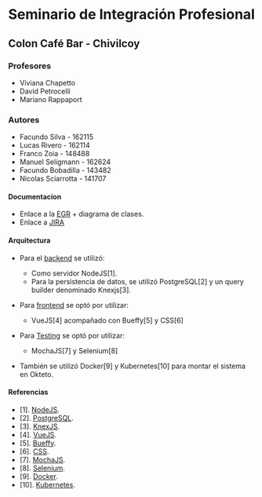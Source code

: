 # Seminario de Integración Profesional

## Colon Café Bar - Chivilcoy

### Profesores
   - Viviana Chapetto
   - David Petrocelli
   - Mariano Rappaport

### Autores
   - Facundo Silva - 162115
   - Lucas Rivero - 162114
   - Franco Zoia - 148488
   - Manuel Seligmann - 162624 
   - Facundo Bobadilla - 143482
   - Nicolas Sciarrotta - 141707

#### Documentacion
   - Enlace a la [EGR](https://sipunlu2021.atlassian.net/wiki/spaces/CCB/pages/35422209/EGR+-+PROYECTO) + diagrama de clases.
   - Enlace a [JIRA](https://sipunlu2021.atlassian.net/jira/software/c/projects/CCB/boards/1/roadmap)
#### Arquitectura
   - Para el [backend](/backend) se utilizó:
       - Como servidor NodeJS[1]. 
       - Para la persistencia de datos, se utilizó PostgreSQL[2] y un query builder denominado Knexjs[3].
       
   - Para [frontend](/frontend) se optó por utilizar: 
       - VueJS[4] acompañado con Bueffy[5] y CSS[6]
   
   - Para [Testing](/testing) se optó por utilizar: 
       - MochaJS[7] y Selenium[8]
   
   - También se utilizó Docker[9] y Kubernetes[10] para montar el sistema en Okteto. 

#### Referencias
   - [1]. [NodeJS](https://nodejs.org/es/docs/).
   - [2]. [PostgreSQL](https://www.postgresql.org/docs/).
   - [3]. [KnexJS](http://knexjs.org/).
   - [4]. [VueJS](https://vuejs.org/).
   - [5]. [Bueffy](https://buefy.org/).
   - [6]. [CSS](https://developer.mozilla.org/es/docs/Web/CSS).
   - [7]. [MochaJS](https://mochajs.org/).
   - [8]. [Selenium](https://www.selenium.dev/).
   - [9]. [Docker](https://docs.docker.com/).
   - [10]. [Kubernetes](https://kubernetes.io/es/docs/home/).